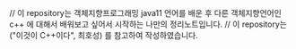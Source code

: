 // 이 repository는 객체지향프로그래밍 java11 언어를 배운 후 다른 객체지향언어인 c++ 에 대해서 배워보고 싶어서 시작하는 나만의 정리노트입니다.
// 이 repository는 ("이것이 C++이다", 최호성) 를 참고하여 작성하였습니다.
